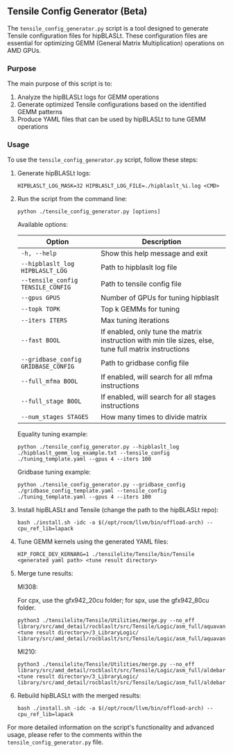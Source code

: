 ## Tensile Config Generator (Beta)

The `tensile_config_generator.py` script is a tool designed to generate Tensile configuration files for hipBLASLt. These configuration files are essential for optimizing GEMM (General Matrix Multiplication) operations on AMD GPUs.

### Purpose

The main purpose of this script is to:
1. Analyze the hipBLASLt logs for GEMM operations
2. Generate optimized Tensile configurations based on the identified GEMM patterns
3. Produce YAML files that can be used by hipBLASLt to tune GEMM operations

### Usage

To use the `tensile_config_generator.py` script, follow these steps:

1. Generate hipBLASLt logs:
   ```
   HIPBLASLT_LOG_MASK=32 HIPBLASLT_LOG_FILE=./hipblaslt_%i.log <CMD>
   ```

2. Run the script from the command line:
   ```
   python ./tensile_config_generator.py [options]
   ```

   Available options:

   | Option | Description |
   |--------|-------------|
   | `-h, --help` | Show this help message and exit |
   | `--hipblaslt_log HIPBLASLT_LOG` | Path to hipblaslt log file |
   | `--tensile_config TENSILE_CONFIG` | Path to tensile config file |
   | `--gpus GPUS` | Number of GPUs for tuning hipblaslt |
   | `--topk TOPK` | Top k GEMMs for tuning |
   | `--iters ITERS` | Max tuning iterations |
   | `--fast BOOL` | If enabled, only tune the matrix instruction with min tile sizes, else, tune full matrix instructions |
   | `--gridbase_config GRIDBASE_CONFIG` | Path to gridbase config file |
   | `--full_mfma BOOL` | If enabled, will search for all mfma instructions |
   | `--full_stage BOOL` | If enabled, will search for all stages instructions |
   | `--num_stages STAGES` | How many times to divide matrix |

   Equality tuning example:
   ```
   python ./tensile_config_generator.py --hipblaslt_log ./hipblaslt_gemm_log_example.txt --tensile_config ./tuning_template.yaml --gpus 4 --iters 100
   ```

   Gridbase tuning example:
   ```
   python ./tensile_config_generator.py --gridbase_config ./gridbase_config_template.yaml --tensile_config ./tuning_template.yaml --gpus 4 --iters 100
   ```

3. Install hipBLASLt and Tensile (change the path to the hipBLASLt repo):
   ```
   bash ./install.sh -idc -a $(/opt/rocm/llvm/bin/offload-arch) --cpu_ref_lib=lapack
   ```

4. Tune GEMM kernels using the generated YAML files:
   ```
   HIP_FORCE_DEV_KERNARG=1 ./tensilelite/Tensile/bin/Tensile <generated yaml path> <tune result directory>
   ```

5. Merge tune results:

   MI308:

   For cpx, use the gfx942_20cu folder; for spx, use the gfx942_80cu folder.
   ```
   python3 ./tensilelite/Tensile/Utilities/merge.py --no_eff library/src/amd_detail/rocblaslt/src/Tensile/Logic/asm_full/aquavanjaram/{gfx942_20cu|gfx942_80cu}/{Equality|GridBased}/ <tune result directory>/3_LibraryLogic/ library/src/amd_detail/rocblaslt/src/Tensile/Logic/asm_full/aquavanjaram/{gfx942_20cu|gfx942_80cu}/{Equality|GridBased}/
   ```
   MI210:

   ```
   python3 ./tensilelite/Tensile/Utilities/merge.py --no_eff library/src/amd_detail/rocblaslt/src/Tensile/Logic/asm_full/aldebaran/104CU/{Equality|GridBased}/ <tune result directory>/3_LibraryLogic/ library/src/amd_detail/rocblaslt/src/Tensile/Logic/asm_full/aldebaran/104CU/{Equality|GridBased}/
   ```

6. Rebuild hipBLASLt with the merged results:
   ```
   bash ./install.sh -idc -a $(/opt/rocm/llvm/bin/offload-arch) --cpu_ref_lib=lapack
   ```

For more detailed information on the script's functionality and advanced usage, please refer to the comments within the `tensile_config_generator.py` file.
